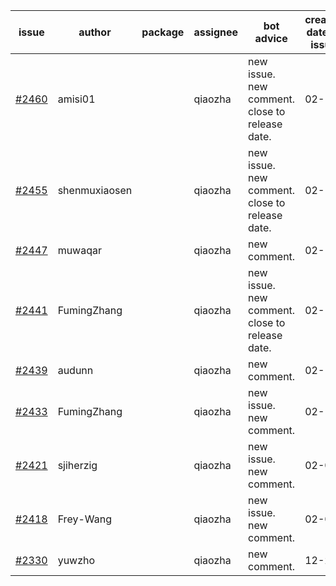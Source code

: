 | issue | author | package | assignee | bot advice | created date of issue | target release date | date from target |
| ------ | ------ | ------ | ------ | ------ | ------ | ------ | :-----: |
| [#2460](https://github.com/Azure/sdk-release-request/issues/2460) | amisi01 |  | qiaozha | new issue. new comment. close to release date.  | 02-17 | 02-18 | 0 |
| [#2455](https://github.com/Azure/sdk-release-request/issues/2455) | shenmuxiaosen |  | qiaozha | new issue. new comment. close to release date.  | 02-16 | 02-18 | 0 |
| [#2447](https://github.com/Azure/sdk-release-request/issues/2447) | muwaqar |  | qiaozha | new comment. | 02-15 | 02-28 |  |
| [#2441](https://github.com/Azure/sdk-release-request/issues/2441) | FumingZhang |  | qiaozha | new issue. new comment. close to release date.  | 02-14 | 02-21 | 2 |
| [#2439](https://github.com/Azure/sdk-release-request/issues/2439) | audunn |  | qiaozha | new comment. | 02-10 | 02-14 |  |
| [#2433](https://github.com/Azure/sdk-release-request/issues/2433) | FumingZhang |  | qiaozha | new issue. new comment. | 02-10 | 02-14 |  |
| [#2421](https://github.com/Azure/sdk-release-request/issues/2421) | sjiherzig |  | qiaozha | new issue. new comment. | 02-07 | 02-15 |  |
| [#2418](https://github.com/Azure/sdk-release-request/issues/2418) | Frey-Wang |  | qiaozha | new issue. new comment. | 02-07 | 02-14 |  |
| [#2330](https://github.com/Azure/sdk-release-request/issues/2330) | yuwzho |  | qiaozha | new comment. | 12-22 | 01-17 |  |
